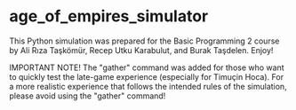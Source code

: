# age_of_empires_simulator
This Python simulation was prepared for the Basic Programming 2 course by Ali Rıza Taşkömür, Recep Utku Karabulut, and Burak Taşdelen. Enjoy!

IMPORTANT NOTE! The "gather" command was added for those who want to quickly test the late-game experience (especially for Timuçin Hoca). For a more realistic experience that follows the intended rules of the simulation, please avoid using the "gather" command!
